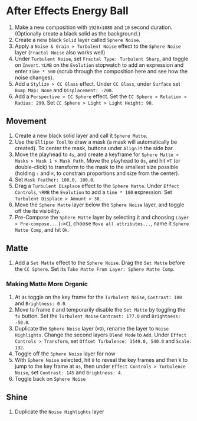 # After Effects Energy Ball

1. Make a new composition with `1920x1080` and `10` second duration. (Optionally create a black solid as the background.)
2. Create a new black `Solid` layer called `Sphere Noise`.
3. Apply a `Noise & Grain > Turbulent Noise` effect to the `Sphere Noise` layer (`Fractal Noise` also works well)
4. Under `Turbulent Noise`, set `Fractal Type: Turbulent Sharp`, and toggle on `Invert`. `⌥LMB` on the `Evolution` stopwatch to add an expression and enter `time * 500` (scrub through the composition here and see how the noise changes).
5. Add a `Stylize > CC Glass` effect. Under `CC Glass`, under `Surface` set `Bump Map: None` and `Displacement: -200`.
6. Add a `Perspective > CC Sphere` effect. Set the `CC Sphere > Rotation > Radius: 299`. Set `CC Sphere > Light > Light Height: 90`.

## Movement

1. Create a new black solid layer and call it `Sphere Matte`.
2. Use the `Ellipse Tool` to draw a mask (a mask will automatically be created). To center the mask, buttons under `Align` in the side bar.
3. Move the playhead to `4s`, and create a keyframe for `Sphere Matte > Masks > Mask 1 > Mask Path`. Move the playhead to `0s`, and hit `⌘T` (or double-click) to transform to the mask to the smallest size possible (holding `⇧` and `⌘`, to constrain proportions and size from the center).
4. Set `Mask Feather: 100.0, 100.0`.
5. Drag a `Turbulent Displace` effect to the `Sphere Matte`. Under `Effect Controls`, `⌥RMB` the `Evolution` to add a `time * 100` expression. Set `Turbulent Displace > Amount > 30`.
6. Move the `Sphere Matte` layer below the `Sphere Noise` layer, and toggle off the its visibility.
7. Pre-Compose the `Sphere Matte` layer by selecting it and choosing `Layer > Pre-compose...` (`⇧⌘C`), choose `Move all attributes...`, name it `Sphere Matte Comp`, and hit `Ok`.

## Matte

1. Add a `Set Matte` effect to the `Sphere Noise`. Drag the `Set Matte` before the `CC Sphere`. Set its `Take Matte From Layer: Sphere Matte Comp`.

### Making Matte More Organic

1. At `4s` toggle on the key frame for the `Turbulent Noise`, `Contrast: 100` and `Brightness: 0.0`.
2. Move to frame `0` and temporarily disable the `Set Matte` by toggling the `fx` button. Set the `Turbulent Noise` `Contrast: 177.0` and `Brightness: -50.0`.
3. Duplicate the `Sphere Noise` layer (`⌘D`), rename the layer to `Noise Highlights`. Change the second layers `Blend Mode` to `Add`. Under `Effect Controls > Transform`, set `Offset Turbulence: 1549.0, 540.0` and `Scale: 132`.
4. Toggle off the `Sphere Noise` layer for now
5. With `Sphere Noise` selected, hit `U` to reveal the key frames and then `K` to jump to the key frame at `4s`, then under `Effect Controls > Turbulence Noise`, set `Contrast: 145` and `Brightness: 4`.
6. Toggle back on `Sphere Noise`

## Shine

1. Duplicate the `Noise Highlights` layer
